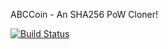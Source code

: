 ABCCoin - An SHA256 PoW Cloner!

[![Build Status](https://travis-ci.org/RazorLove/abccoin.png?branch=master)](https://travis-ci.org/RazorLove/abccoin)

